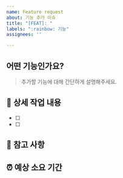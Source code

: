 ```yaml
---
name: Feature request
about: 기능 추가 이슈
title: "[FEAT]: "
labels: ":rainbow: 기능"
assignees: ''

---
```


## 어떤 기능인가요?
> 추가할 기능에 대해 간단하게 설명해주세요.


## 🔨 상세 작업 내용

- [ ] 
- [ ] 

## 📄 참고 사항

## ⏰ 예상 소요 기간